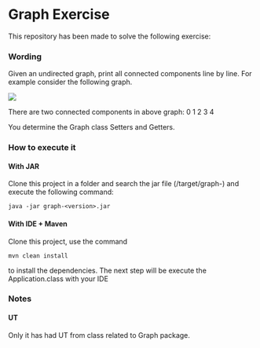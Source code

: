 # Graph Exercise
This repository has been made to solve the following exercise:

### Wording
Given an undirected graph, print all connected components line by line. 
For example consider the following graph.  

![](graph.png)

There are two connected components in above graph:
0 1 2
3 4

You determine the Graph class Setters and Getters. 


### How to execute it
#### With JAR
Clone this project in a folder and search the jar file (<project-folder>/target/graph-<version>) 
and execute the following command:

``
java -jar graph-<version>.jar
``
#### With IDE + Maven
Clone this project, use the command 

``
mvn clean install
``

to install the dependencies. The next step will be execute the Application.class with your IDE

### Notes
#### UT
Only it has had UT from class related to Graph package.